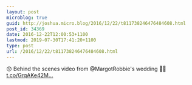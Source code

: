 ```yaml
---
layout: post
microblog: true
guid: http://joshua.micro.blog/2016/12/22/t811738246476484608.html
post_id: 34369
date: 2016-12-22T12:00:53+1100
lastmod: 2019-07-30T17:41:20+1100
type: post
url: /2016/12/22/t811738246476484608.html
---
```

😯 Behind the scenes video from @MargotRobbie's wedding 🤘🏼 [t.co/GrqAKe42M...](https://t.co/GrqAKe42M4)
